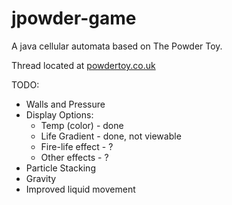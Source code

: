 # jpowder-game
A java cellular automata based on The Powder Toy.

Thread located at [powdertoy.co.uk](http://powdertoy.co.uk/Discussions/Thread/View.html?Thread=19989&PageNum=0)

TODO:
* Walls and Pressure
* Display Options:
  - Temp (color) - done
  - Life Gradient - done, not viewable
  - Fire-life effect - ?
  - Other effects - ?
* Particle Stacking
* Gravity
* Improved liquid movement

